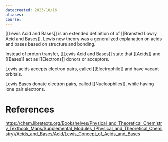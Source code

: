 ```yaml
---
datecreated: 2023/10/16
aliases: 
course:
---
```

[[Lewis Acid and Bases]] is an extended definition of of [[Brønsted Lowry Acid and Bases]]. Lewis new theory was a generalized explanation on acids and bases based on structure and bonding.

Instead of proton transfer, [[Lewis Acid and Bases]] state that [[Acids]] and [[Bases]] act as [[Electrons]] donors or acceptors.

Lewis acids accepts electron pairs, called [[Electrophile]] and have vacant orbitals. 

Lewis Bases donate electron pairs, called [[Nucleophiles]], while having lone pair electrons.

# References

https://chem.libretexts.org/Bookshelves/Physical_and_Theoretical_Chemistry_Textbook_Maps/Supplemental_Modules_(Physical_and_Theoretical_Chemistry)/Acids_and_Bases/Acid/Lewis_Concept_of_Acids_and_Bases